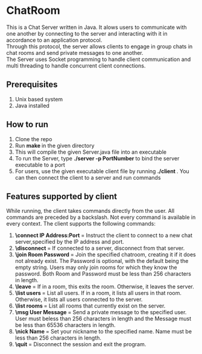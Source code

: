 # ChatRoom

This is a Chat Server written in Java. It alows users to communicate with one another by connecting to the server and interacting with it in accordance to an application protocol. <br> Through this protocol, the server allows clients to engage in group chats in chat rooms and send private messages to one another. <br>
The Server uses Socket programming to handle client communication and multi threading to handle concurrent client connections. 

## Prerequisites
<ol>
<li> Unix based system </li>
<li > Java installed </li> 
</ol>

## How to run 
<ol> 
<li> Clone the repo </li>
<li> Run <b> make </b> in the given directory </li>
<li> This will compile the given Server.java file into an executable </li>
<li> To run the Server, type <b> ./server -p PortNumber </b> to bind the server executable to a port </li>
<li> For users, use the given executable client file by running <b> ./client </b>. You can then connect the client to a server and run commands </li>
</ol>

## Features supported by client
While running, the client takes commands directly from the user. All commands are preceded by a backslash. Not every command is available in every context. The client supports the following commands:
<ol>
<li> <b> \connect IP Address:Port </b> = Instruct the client to connect to a new chat server,specified by the IP address and port. </li>
<li> <b> \disconnect </b> = If connected to a server, disconnect from that server.</li>
<li> <b> \join Room Password </b> =  Join the specified  chatroom, creating it if it does not already exist. The Password is optional, with the default being the empty string. Users may only join rooms for which they know the password.  Both Room and Password must be less than 256 characters in length. </li>
<li> <b> \leave </b> = If in a room, this exits the room. Otherwise, it leaves the server. </li>
<li> <b> \list users </b> = List all users. If in a room, it lists all users in that room. Otherwise, it lists all users connected to the server. </li>
<li> <b> \list rooms </b> = List all rooms that currently exist on the server. </b>
<li> <b> \msg User Message </b> = Send a private message to the specified user. User must beless than 256 characters in length and the Message must be less than 65536 characters in length.</li>
<li> <b> \nick Name </b> = Set your nickname to the specified name. Name must be less than 256 characters in length. </li>
<li> <b> \quit </b> = Disconnect the session and exit the program. </li>
</ol>
